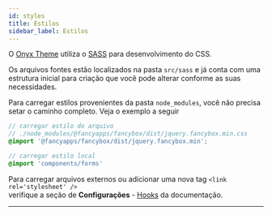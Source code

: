 ```yaml
---
id: styles
title: Estilos
sidebar_label: Estilos
---
```


O [Onyx Theme](https://github.com/andremacola/onyx-theme) utiliza o [SASS](https://sass-lang.com/) para desenvolvimento do CSS.

Os arquivos fontes estão localizados na pasta `src/sass` e já conta com uma estrutura inicial para criação que você pode alterar conforme as suas necessidades.

Para carregar estilos provenientes da pasta `node_modules`, você não precisa setar o caminho completo. Veja o exemplo a seguir

```scss
// carregar estilo do arquivo
// ./node_modules/@fancyapps/fancybox/dist/jquery.fancybox.min.css
@import '@fancyapps/fancybox/dist/jquery.fancybox.min';

// carregar estilo local
@import 'components/forms'
```

Para carregar arquivos externos ou adicionar uma nova tag `<link rel='stylesheet' />`  
verifique a seção de **Configurações** - [Hooks](hooks) da documentação.

---